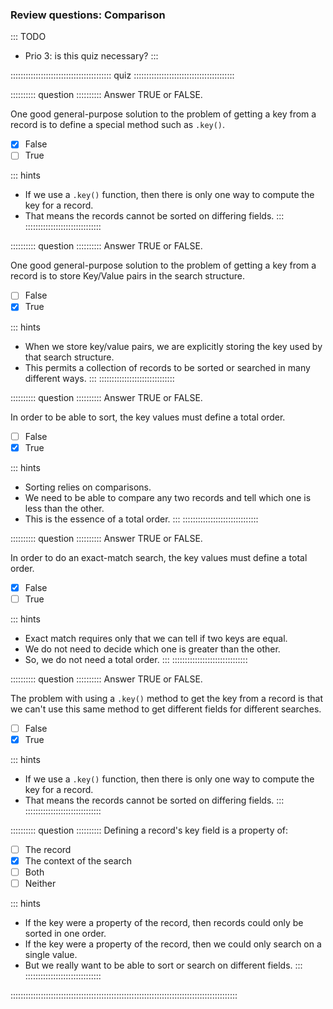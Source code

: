 
### Review questions: Comparison

::: TODO
- Prio 3: is this quiz necessary?
:::

:::::::::::::::::::::::::::::::::::::::: quiz ::::::::::::::::::::::::::::::::::::::::

:::::::::: question ::::::::::
Answer TRUE or FALSE.

One good general-purpose solution to the problem of getting a key from a record
is to define a special method such as `.key()`.

- [x] False
- [ ] True

::: hints
- If we use a `.key()` function, then there is only one way to compute the key for a record.
- That means the records cannot be sorted on differing fields.
:::
::::::::::::::::::::::::::::::



:::::::::: question ::::::::::
Answer TRUE or FALSE.

One good general-purpose solution to the problem of getting a key from a record
is to store Key/Value pairs in the search structure.

- [ ] False
- [x] True

::: hints
- When we store key/value pairs, we are explicitly storing the key used by that search structure.
- This permits a collection of records to be sorted or searched in many different ways.
:::
::::::::::::::::::::::::::::::



:::::::::: question ::::::::::
Answer TRUE or FALSE.

In order to be able to sort, the key values must define a total order.

- [ ] False
- [x] True

::: hints
- Sorting relies on comparisons.
- We need to be able to compare any two records and tell which one is less than the other.
- This is the essence of a total order.
:::
::::::::::::::::::::::::::::::



:::::::::: question ::::::::::
Answer TRUE or FALSE.

In order to do an exact-match search, the key values must define a total order.

- [x] False
- [ ] True

::: hints
- Exact match requires only that we can tell if two keys are equal.
- We do not need to decide which one is greater than the other.
- So, we do not need a total order.
:::
::::::::::::::::::::::::::::::



:::::::::: question ::::::::::
Answer TRUE or FALSE.

The problem with using a `.key()` method to get the key from a record
is that we can't use this same method to get different fields for different searches.

- [ ] False
- [x] True

::: hints
- If we use a `.key()` function, then there is only one way to compute the key for a record.
- That means the records cannot be sorted on differing fields.
:::
::::::::::::::::::::::::::::::



:::::::::: question ::::::::::
Defining a record's key field is a property of:

- [ ] The record
- [x] The context of the search
- [ ] Both
- [ ] Neither

::: hints
- If the key were a property of the record, then records could only be sorted in one order.
- If the key were a property of the record, then we could only search on a single value.
- But we really want to be able to sort or search on different fields.
:::
::::::::::::::::::::::::::::::

::::::::::::::::::::::::::::::::::::::::::::::::::::::::::::::::::::::::::::::::::::::::::

